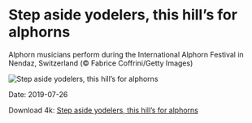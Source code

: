 # Step aside yodelers, this hill’s for alphorns

Alphorn musicians perform during the International Alphorn Festival in Nendaz, Switzerland (© Fabrice Coffrini/Getty Images)

![Step aside yodelers, this hill’s for alphorns](https://bing.com/th?id=OHR.NendazAlpenhorn_EN-US3193438150_UHD.jpg&rf=LaDigue_UHD.jpg&pid=hp&w=1024&h=576)

Date: 2019-07-26

Download 4k: [Step aside yodelers, this hill’s for alphorns](https://bing.com/th?id=OHR.NendazAlpenhorn_EN-US3193438150_UHD.jpg&rf=LaDigue_UHD.jpg&pid=hp&w=3840&h=2160)

